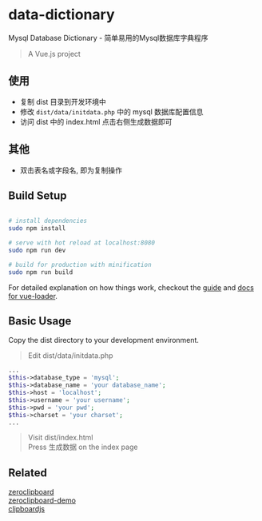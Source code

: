 
data-dictionary
==========
Mysql Database Dictionary - 简单易用的Mysql数据库字典程序

> A Vue.js project

## 使用
+ 复制 dist 目录到开发环境中
+ 修改 `dist/data/initdata.php` 中的 mysql 数据库配置信息
+ 访问 dist 中的 index.html 点击右侧生成数据即可

## 其他
+ 双击表名或字段名, 即为复制操作

## Build Setup

``` bash

# install dependencies
sudo npm install

# serve with hot reload at localhost:8080
sudo npm run dev

# build for production with minification
sudo npm run build
```

For detailed explanation on how things work, checkout the [guide](http://vuejs-templates.github.io/webpack/) and [docs for vue-loader](http://vuejs.github.io/vue-loader).

## Basic Usage

Copy the dist directory to your development environment.    

> Edit dist/data/initdata.php
```php
...
$this->database_type = 'mysql';
$this->database_name = 'your database_name';
$this->host = 'localhost';
$this->username = 'your username';
$this->pwd = 'your pwd';
$this->charset = 'your charset';
...
```

> Visit dist/index.html    
> Press 生成数据  on the index page

## Related 

[zeroclipboard](https://github.com/zeroclipboard/zeroclipboard)    
[zeroclipboard-demo](http://zeroclipboard.org/#demo)    
[clipboardjs](https://clipboardjs.com/)    



